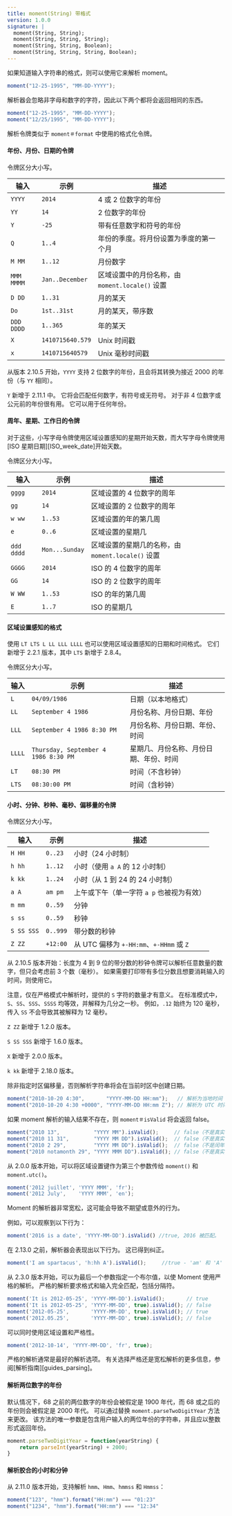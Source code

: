 ```yaml
---
title: moment(String) 带格式
version: 1.0.0
signature: |
  moment(String, String);
  moment(String, String, String);
  moment(String, String, Boolean);
  moment(String, String, String, Boolean);
---
```



如果知道输入字符串的格式，则可以使用它来解析 moment。

```javascript
moment("12-25-1995", "MM-DD-YYYY");
```

解析器会忽略非字母和数字的字符，因此以下两个都将会返回相同的东西。

```javascript
moment("12-25-1995", "MM-DD-YYYY");
moment("12/25/1995", "MM-DD-YYYY");
```

解析令牌类似于 `moment＃format` 中使用的格式化令牌。

#### 年份、月份、日期的令牌

令牌区分大小写。

| 输入       | 示例          | 描述 |
| ----------- | ---------------- | ----------- |
| `YYYY`      | `2014`           | 4 或 2 位数字的年份 |
| `YY`        | `14`             | 2 位数字的年份 |
| `Y`         | `-25`            | 带有任意数字和符号的年份 |
| `Q`         | `1..4`           | 年份的季度。将月份设置为季度的第一个月 |
| `M MM`      | `1..12`          | 月份数字 |
| `MMM MMMM`  | `Jan..December`  | 区域设置中的月份名称，由 `moment.locale()` 设置 |
| `D DD`      | `1..31`          | 月的某天 |
| `Do`        | `1st..31st`      | 月的某天，带序数 |
| `DDD DDDD`  | `1..365`         | 年的某天 |
| `X`         | `1410715640.579` | Unix 时间戳 |
| `x`         | `1410715640579`  | Unix 毫秒时间戳 |

从版本 2.10.5 开始，`YYYY` 支持 2 位数字的年份，且会将其转换为接近 2000 的年份（与 `YY` 相同）。

`Y` 新增于 2.11.1 中。 
它将会匹配任何数字，有符号或无符号。 
对于非 4 位数字或公元前的年份很有用。 
它可以用于任何年份。


#### 周年、星期、工作日的令牌

对于这些，小写字母令牌使用区域设置感知的星期开始天数，而大写字母令牌使用 [ISO 星期日期][ISO_week_date]开始天数。

令牌区分大小写。

| 输入       | 示例          | 描述 |
| ----------- | ---------------- | ----------- |
| `gggg`      | `2014`           | 区域设置的 4 位数字的周年 |
| `gg`        | `14`             | 区域设置的 2 位数字的周年 |
| `w ww`      | `1..53`          | 区域设置的年的第几周 |
| `e`         | `0..6`           | 区域设置的星期几 |
| `ddd dddd`  | `Mon...Sunday`   | 区域设置的星期几的名称，由 `moment.locale()` 设置 |
| `GGGG`      | `2014`           | ISO 的 4 位数字的周年 |
| `GG`        | `14`             | ISO 的 2 位数字的周年 |
| `W WW`      | `1..53`          | ISO 的年的第几周 |
| `E`         | `1..7`           | ISO 的星期几 |


#### 区域设置感知的格式

使用 `LT LTS L LL LLL LLLL` 也可以使用区域设置感知的日期和时间格式。 
它们新增于 2.2.1 版本，其中 `LTS` 新增于 2.8.4。

令牌区分大小写。

| 输入          | 示例                               | 描述 |
| -------------- | ------------------------------------- | ----------- |
| `L`            | `04/09/1986`                          | 日期（以本地格式） |
| `LL`           | `September 4 1986`                    | 月份名称、月份日期、年份
| `LLL`          | `September 4 1986 8:30 PM`            | 月份名称、月份日期、年份、时间 |
| `LLLL`         | `Thursday, September 4 1986 8:30 PM`  | 星期几、月份名称、月份日期、年份、时间	 |
| `LT`           | `08:30 PM`                            | 时间（不含秒钟） |
| `LTS`          | `08:30:00 PM`                         | 时间（含秒钟） |

#### 小时、分钟、秒种、毫秒、偏移量的令牌

令牌区分大小写。

| 输入          | 示例  | 描述 |
| -------------- | -------- | ----------- |
| `H HH`         | `0..23`  | 小时（24 小时制） |
| `h hh`         | `1..12`  | 小时（使用 `a A` 的 12 小时制） |
| `k kk`         | `1..24`  | 小时（从 1 到 24 的 24 小时制） |
| `a A`          | `am pm`  | 上午或下午（单一字符 `a p` 也被视为有效） |
| `m mm`         | `0..59`  | 分钟 |
| `s ss`         | `0..59`  | 秒钟 |
| `S SS SSS`     | `0..999` | 带分数的秒钟 |
| `Z ZZ`         | `+12:00` | 从 UTC 偏移为 `+-HH:mm`、`+-HHmm` 或 `Z` |

从 2.10.5 版本开始：长度为 4 到 9 位的带分数的秒钟令牌可以解析任意数量的数字，但只会考虑前 3 个数（毫秒）。 
如果需要打印带有多位分数且想要消耗输入的时间，则使用它。

注意，仅在严格模式中解析时，提供的 `S` 字符的数量才有意义。 
在标准模式中，`S`、`SS`、`SSS`、`SSSS` 均等效，并解释为几分之一秒。 
例如，`.12` 始终为 120 毫秒，传入 `SS` 不会导致其被解释为 12 毫秒。

`Z ZZ` 新增于 1.2.0 版本。

`S SS SSS` 新增于 1.6.0 版本。

`X` 新增于 2.0.0 版本。

`k kk` 新增于 2.18.0 版本。

除非指定时区偏移量，否则解析字符串将会在当前时区中创建日期。

```js
moment("2010-10-20 4:30",       "YYYY-MM-DD HH:mm");   // 解析为当地时间 4:30。
moment("2010-10-20 4:30 +0000", "YYYY-MM-DD HH:mm Z"); // 解析为 UTC 时间 4:30。
```

如果 moment 解析的输入结果不存在，则 `moment＃isValid` 将会返回 false。

```js
moment("2010 13",           "YYYY MM").isValid();     // false（不是真实的月份）
moment("2010 11 31",        "YYYY MM DD").isValid();  // false（不是真实的日期）
moment("2010 2 29",         "YYYY MM DD").isValid();  // false（不是闰年）
moment("2010 notamonth 29", "YYYY MMM DD").isValid(); // false（不是真实的月份名称）
```

从 2.0.0 版本开始，可以将区域设置键作为第三个参数传给 `moment()` 和 `moment.utc()`。

```js
moment('2012 juillet', 'YYYY MMM', 'fr');
moment('2012 July',    'YYYY MMM', 'en');
```

Moment 的解析器非常宽松，这可能会导致不期望或意外的行为。

例如，可以观察到以下行为：

```javascript
moment('2016 is a date', 'YYYY-MM-DD').isValid() //true, 2016 被匹配。
```

在 2.13.0 之前，解析器会表现出以下行为。 
这已得到纠正。

```javascript
moment('I am spartacus', 'h:hh A').isValid();     //true - 'am' 和 'A' 标志匹配。
```

从 2.3.0 版本开始，可以为最后一个参数指定一个布尔值，以使 Moment 使用严格的解析。 
严格的解析要求格式和输入完全匹配，包括分隔符。

```javascript
moment('It is 2012-05-25', 'YYYY-MM-DD').isValid();       // true
moment('It is 2012-05-25', 'YYYY-MM-DD', true).isValid(); // false
moment('2012-05-25',       'YYYY-MM-DD', true).isValid(); // true
moment('2012.05.25',       'YYYY-MM-DD', true).isValid(); // false
```

可以同时使用区域设置和严格性。

```javascript
moment('2012-10-14', 'YYYY-MM-DD', 'fr', true);
```

严格的解析通常是最好的解析选项。 
有关选择严格还是宽松解析的更多信息，参阅[解析指南][guides_parsing]。

#### 解析两位数字的年份

默认情况下，68 之前的两位数字的年份会被假定是 1900 年代，而 68 或之后的年份则会被假定是 2000 年代。 
可以通过替换 `moment.parseTwoDigitYear` 方法来更改。 
该方法的唯一参数是包含用户输入的两位年份的字符串，并且应以整数形式返回年份。

```javascript
moment.parseTwoDigitYear = function(yearString) {
    return parseInt(yearString) + 2000;
}
```

#### 解析胶合的小时和分钟

从 2.11.0 版本开始，支持解析 `hmm`、`Hmm`、`hmmss` 和 `Hmmss`：

```javascript
moment("123", "hmm").format("HH:mm") === "01:23"
moment("1234", "hmm").format("HH:mm") === "12:34"
```
